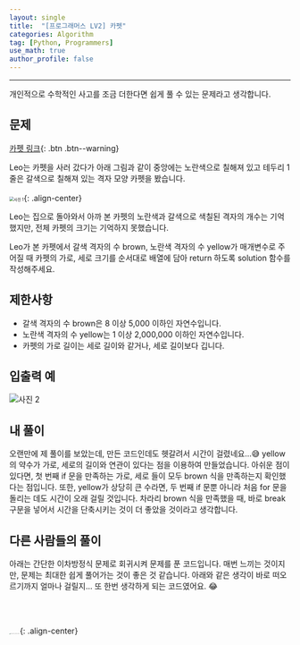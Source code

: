 ```yaml
---
layout: single
title:  "[프로그래머스 LV2] 카펫"
categories: Algorithm
tag: [Python, Programmers]
use_math: true
author_profile: false
---
```

-----
개인적으로 수학적인 사고를 조금 더한다면 쉽게 풀 수 있는 문제라고 생각합니다.

## 문제

[카펫 링크](https://school.programmers.co.kr/learn/courses/30/lessons/42842){: .btn .btn--warning}
<br>

Leo는 카펫을 사러 갔다가 아래 그림과 같이 중앙에는 노란색으로 칠해져 있고 테두리 1줄은 갈색으로 칠해져 있는 격자 모양 카펫을 봤습니다.
<br>
<br>
<img src="https://user-images.githubusercontent.com/37182279/218478941-300bac46-c1b8-470b-bdcf-0a9110025555.PNG" alt="사진 1" style="zoom:50%;" />{: .align-center}

Leo는 집으로 돌아와서 아까 본 카펫의 노란색과 갈색으로 색칠된 격자의 개수는 기억했지만, 전체 카펫의 크기는 기억하지 못했습니다.

Leo가 본 카펫에서 갈색 격자의 수 brown, 노란색 격자의 수 yellow가 매개변수로 주어질 때 카펫의 가로, 세로 크기를 순서대로 배열에 담아 return 하도록 solution 함수를 작성해주세요.

## 제한사항

- 갈색 격자의 수 brown은 8 이상 5,000 이하인 자연수입니다.
- 노란색 격자의 수 yellow는 1 이상 2,000,000 이하인 자연수입니다.
- 카펫의 가로 길이는 세로 길이와 같거나, 세로 길이보다 깁니다.

## 입출력 예

![사진 2](https://user-images.githubusercontent.com/37182279/218480408-0f8f7c77-062b-4a72-b6c5-79e4d55e8b98.PNG)

## 내 풀이

오랜만에 제 풀이를 보았는데, 만든 코드인데도 헷갈려서 시간이 걸렸네요...😅 yellow의 약수가 가로, 세로의 길이와 연관이 있다는 점을 이용하여 만들었습니다. 아쉬운 점이 있다면, 첫 번째 if 문을 만족하는 가로, 세로 들이 모두 brown 식을 만족하는지 확인했다는 점입니다. 또한, yellow가 상당히 큰 수라면, 두 번째 if 문뿐 아니라 처음 for 문을 돌리는 데도 시간이 오래 걸릴 것입니다. 차라리 brown 식을 만족했을 때, 바로 break 구문을 넣어서 시간을 단축시키는 것이 더 좋았을 것이라고 생각합니다.

<script src="https://gist.github.com/WOONGSONVI/65ecb568b100ac09f6b5f55d70530171.js"></script>

## 다른 사람들의 풀이

아래는 간단한 이차방정식 문제로 회귀시켜 문제를 푼 코드입니다. 매번 느끼는 것이지만, 문제는 최대한 쉽게 풀어가는 것이 좋은 것 같습니다. 아래와 같은 생각이 바로 떠오르기까지 얼마나 걸릴지... 또 한번 생각하게 되는 코드였어요. 😂

<script src="https://gist.github.com/WOONGSONVI/ca0509f5798165aa51d226d7ec44c3c0.js"></script>

<br>

<br>

<img src="https://user-images.githubusercontent.com/37182279/216820587-4617a62e-0565-47f1-9ead-f4cd367572a1.png" alt="DATA_100%_LOGO_LIGHT" style="zoom:10%">{: .align-center}

<br>

<br>



